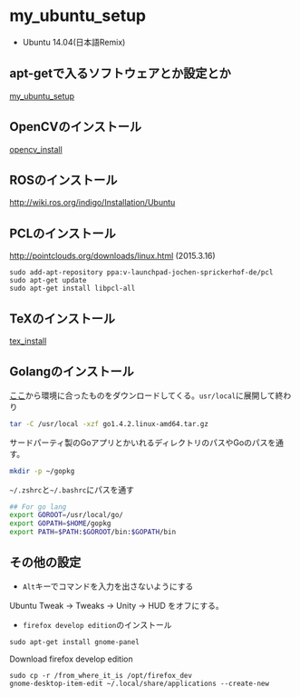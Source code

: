 # my_ubuntu_setup

- Ubuntu 14.04(日本語Remix)

## apt-getで入るソフトウェアとか設定とか

[my_ubuntu_setup](./ubuntu_application/README.md)

## OpenCVのインストール

[opencv_install](./OpenCV_install/README.md)

## ROSのインストール

http://wiki.ros.org/indigo/Installation/Ubuntu

## PCLのインストール

http://pointclouds.org/downloads/linux.html (2015.3.16)

```
sudo add-apt-repository ppa:v-launchpad-jochen-sprickerhof-de/pcl
sudo apt-get update
sudo apt-get install libpcl-all
```

## TeXのインストール

[tex_install](./tex_install/README.md)

## Golangのインストール
[ここ](https://golang.org/doc/install)から環境に合ったものをダウンロードしてくる。`usr/local`に展開して終わり

```bash
tar -C /usr/local -xzf go1.4.2.linux-amd64.tar.gz
```

サードパーティ製のGoアプリとかいれるディレクトリのパスやGoのパスを通す。

```bash
mkdir -p ~/gopkg
```

`~/.zshrc`と`~/.bashrc`にパスを通す

```bash
## For go lang
export GOROOT=/usr/local/go/
export GOPATH=$HOME/gopkg
export PATH=$PATH:$GOROOT/bin:$GOPATH/bin
```

## その他の設定

- `Alt`キーでコマンドを入力を出さないようにする

Ubuntu Tweak -> Tweaks -> Unity -> HUD をオフにする。

- `firefox develop edition`のインストール

```
sudo apt-get install gnome-panel
```

Download firefox develop edition

```
sudo cp -r /from_where_it_is /opt/firefox_dev
gnome-desktop-item-edit ~/.local/share/applications --create-new
```

